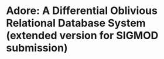 # Adore: A Differential Oblivious Relational Database System (extended version for SIGMOD submission)

